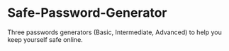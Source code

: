 # Safe-Password-Generator
Three passwords generators (Basic, Intermediate, Advanced) to help you keep yourself safe online.
